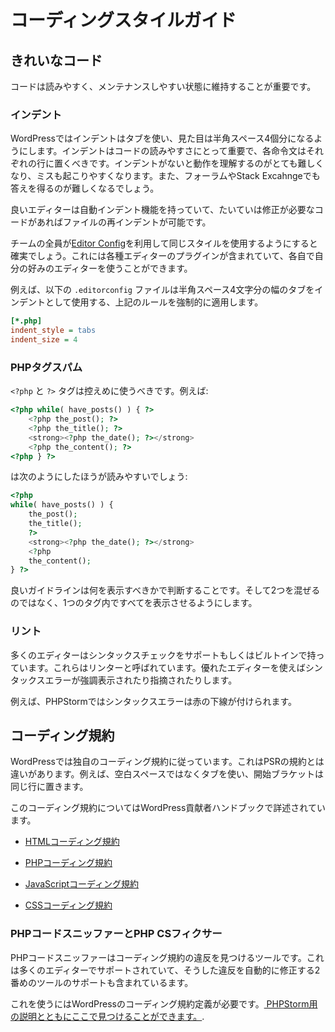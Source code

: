 # コーディングスタイルガイド

## きれいなコード

コードは読みやすく、メンテナンスしやすい状態に維持することが重要です。

### インデント

WordPressではインデントはタブを使い、見た目は半角スペース4個分になるようにします。インデントはコードの読みやすさにとって重要で、各命令文はそれぞれの行に置くべきです。インデントがないと動作を理解するのがとても難しくなり、ミスも起こりやすくなります。また、フォーラムやStack Excahngeでも答えを得るのが難しくなるでしょう。

良いエディターは自動インデント機能を持っていて、たいていは修正が必要なコードがあればファイルの再インデントが可能です。

チームの全員が[Editor Config](http://editorconfig.org)を利用して同じスタイルを使用するようにすると確実でしょう。これには各種エディターのプラグインが含まれていて、各自で自分の好みのエディターを使うことができます。

例えば、以下の `.editorconfig` ファイルは半角スペース4文字分の幅のタブをインデントとして使用する、上記のルールを強制的に適用します。

```ini
[*.php]
indent_style = tabs
indent_size = 4
```

### PHPタグスパム

`<?php` と `?>` タグは控えめに使うべきです。例えば:

```php
<?php while( have_posts() ) { ?>
    <?php the_post(); ?>
    <?php the_title(); ?>
    <strong><?php the_date(); ?></strong>
    <?php the_content(); ?>
<?php } ?>
```
は次のようにしたほうが読みやすいでしょう:
```php
<?php
while( have_posts() ) {
    the_post();
    the_title();
    ?>
    <strong><?php the_date(); ?></strong>
    <?php
    the_content();
} ?>
```
良いガイドラインは何を表示すべきかで判断することです。そして2つを混ぜるのではなく、1つのタグ内ですべてを表示させるようにします。

### リント

多くのエディターはシンタックスチェックをサポートもしくはビルトインで持っています。これらはリンターと呼ばれています。優れたエディターを使えばシンタックスエラーが強調表示されたり指摘されたりします。

例えば、PHPStormではシンタックスエラーは赤の下線が付けられます。

## コーディング規約

WordPressでは独自のコーディング規約に従っています。これはPSRの規約とは違いがあります。例えば、空白スペースではなくタブを使い、開始ブラケットは同じ行に置きます。

このコーディング規約についてはWordPress貢献者ハンドブックで詳述されています。

- [HTMLコーディング規約](http://make.wordpress.org/core/handbook/coding-standards/html/)

- [PHPコーディング規約](http://make.wordpress.org/core/handbook/coding-standards/php/)

- [JavaScriptコーディング規約](http://make.wordpress.org/core/handbook/coding-standards/javascript/)

- [CSSコーディング規約](http://make.wordpress.org/core/handbook/coding-standards/css/)

### PHPコードスニッファーとPHP CSフィクサー

PHPコードスニッファーはコーディング規約の違反を見つけるツールです。これは多くのエディターでサポートされていて、そうした違反を自動的に修正する2番めのツールのサポートも含まれているます。

これを使うにはWordPressのコーディング規約定義が必要です。[ PHPStorm用の説明とともにここで見つけることができます。](https://gist.github.com/Rarst/1370155).

